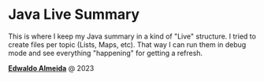 # Java Live Summary

This is where I keep my Java summary in a kind of "Live" structure.
I tried to create files per topic (Lists, Maps, etc).
That way I can run them in debug mode and see everything "happening" for getting a refresh.

<a rel="edwaldoalmeida.com" href="https://www.edwaldoalmeida.com">**Edwaldo Almeida**</a> @ 2023

